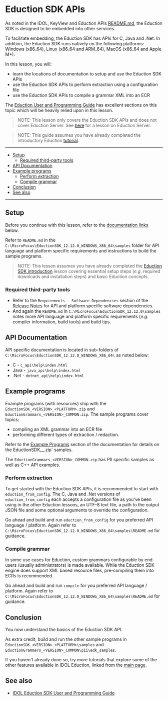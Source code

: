 # Eduction SDK APIs

As noted in the IDOL, KeyView and Eduction APIs [README.md](./README.md), the Eduction SDK is designed to be embedded into other services.

To facilitate embedding, the Eduction SDK has APIs for C, Java and .Net.  In addition, the Eduction SDK runs natively on the following platforms: Windows (x86_64), Linux (x86_64 and ARM_64), MacOS (x86_64 and Apple M*). 

In this lesson, you will:
- learn the locations of documentation to setup and use the Eduction SDK APIs
- use the Eduction SDK APIs to perform extraction using a configuration file
- use the Eduction SDK APIs to compile a grammar XML into an ECR

The [Eduction User and Programming Guide](https://www.microfocus.com/documentation/idol/IDOL_12_12/EductionSDK_12.12_Documentation/Guides/html/Content/EductionSDK/APIReference/apiReference.htm) has excellent sections on this topic which will be heavily relied upon in this lesson.

> NOTE: This lesson only covers the Eduction SDK APIs and does not cover Eduction Server. See [here](../tutorials/README.md#use-idol-eduction-server) for a lesson on Eduction Server.

> NOTE: This guide assumes you have already completed the introductory Eduction [tutorial](../eduction/introduction.md#eduction-sdk-introduction).

---

- [Setup](#setup)
  - [Required third-party tools](#required-third-party-tools)
- [API Documentation](#api-documentation)
- [Example programs](#example-programs)
  - [Perform extraction](#perform-extraction)
  - [Compile grammar](#compile-grammar)
- [Conclusion](#conclusion)
- [See also](#see-also)
  
---

## Setup

Before you continue with this lesson, refer to the [documentation links](#see-also) below.

Refer to `README.md` in the `C:\MicroFocus\EductionSDK_12.12.0_WINDOWS_X86_64\samples` folder for API language and platform specific requirements and instructions to build the sample programs.

> NOTE: This lesson assumes you have already completed the [Eduction SDK introduction](../eduction/introduction.md#eduction-sdk-introduction) lesson covering essential setup steps (*e.g.* required downloads and installation steps) and basic Eduction concepts.

### Required third-party tools

- Refer to the `Requirements - Software Dependencies` section of the [Release Notes](https://www.microfocus.com/documentation/idol/IDOL_12_12/EductionSDK_12.12_Documentation/Eduction_12.12.0_ReleaseNotes_en.pdf) for API and platform specific software dependencies.  
- And again the `README.md` in `C:\MicroFocus\EductionSDK_12.12.0\samples` notes more API language and platform specific requirements (*e.g.* compiler information, build tools) and build tips.

## API Documentation

API specific documentation is located in sub-folders of `C:\MicroFocus\EductionSDK_12.12.0_WINDOWS_X86_64\` as noted below:
- C - `c_api\help\index.html`
- Java - `java_api\help\index.html`
- .Net - `dotnet_api\help\index.html`

## Example programs

Example programs (with resources) ship with the `EductionSDK_<VERSION>_<PLATFORM>.zip` and `EductionGrammars_<VERSION>_COMMON.zip`.  The sample programs cover topics:
- compiling an XML grammar into an ECR file
- performing different types of extraction / redaction.
 
Refer to the [Example Programs](https://www.microfocus.com/documentation/idol/IDOL_12_12/EductionSDK_12.12_Documentation/Guides/html/Content/EductionSDK/APIReference/Example_Programs.htm) section of the documentation for details on the EductionSDK_<VERSION>_<PLATFORM>.zip` samples.  

The `EductionGrammars_<VERSION>_COMMON.zip` has PII specific samples as well as C++ API examples.

### Perform extraction

To get started with the Eduction SDK APIs, it is recommended to start with `eduction_from_config`.  The C, Java and .Net versions of `eduction_from_config` each accepts a configuration file as you've been using in the other Eduction lessons, an UTF-8 text file, a path to the output JSON file and some optional arguments to override the configuration.

Go ahead and build and run `eduction_from_config` for you preferred API language / platform. Again refer to `C:\MicroFocus\EductionSDK_12.12.0_WINDOWS_X86_64\samples\README.md` for guidance. 

### Compile grammar

In some use cases for Eduction, custom grammars configurable by end-users (usually administrators) is made available.  While the Eduction SDK engine does support XML based resource files, pre-compiling them into ECRs is recommended.

Go ahead and build and run `compile` for you preferred API language / platform.  Again refer to `C:\MicroFocus\EductionSDK_12.12.0_WINDOWS_X86_64\samples\README.md` for guidance.

## Conclusion

You now understand the basics of the Eduction SDK API.

As extra credit, build and run the other sample programs in `EductionSDK_<VERSION>_<PLATFORM>\samples` and `EductionGrammars_<VERSION>_COMMON\pii\edk_samples`.

If you haven't already done so, try more tutorials that explore some of the other features available in IDOL Eduction, linked from the [main page](../README.md#capability-showcase-examples).

## See also

- [IDOL Eduction SDK User and Programming Guide](https://www.microfocus.com/documentation/idol/IDOL_12_12/EductionSDK_12.12_Documentation/Guides/html)
